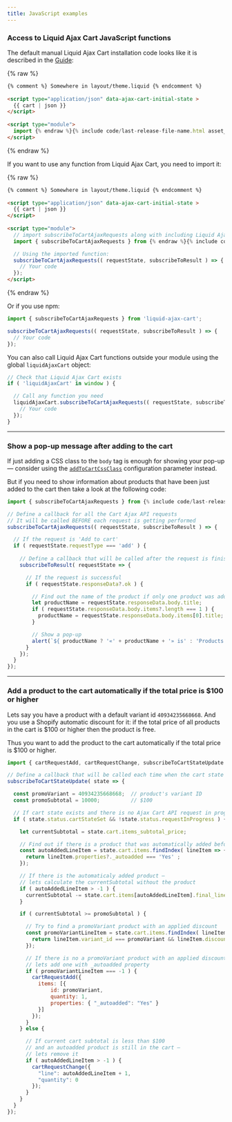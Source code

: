 ```yaml
---
title: JavaScript examples
---
```


### Access to Liquid Ajax Cart JavaScript functions

The default manual Liquid Ajax Cart installation code looks like it is described in the [Guide](/guide/):

{% raw %}
```html
{% comment %} Somewhere in layout/theme.liquid {% endcomment %}
 
<script type="application/json" data-ajax-cart-initial-state >
  {{ cart | json }}
</script>
 
<script type="module">
  import {% endraw %}{% include code/last-release-file-name.html asset_url=true %}{% raw %};
</script>
```
{% endraw %}

If you want to use any function from Liquid Ajax Cart, you need to import it:

{% raw %}
```html
{% comment %} Somewhere in layout/theme.liquid {% endcomment %}
 
<script type="application/json" data-ajax-cart-initial-state >
  {{ cart | json }}
</script>
 
<script type="module">
  // import subscribeToCartAjaxRequests along with including Liquid Ajax Cart
  import { subscribeToCartAjaxRequests } from {% endraw %}{% include code/last-release-file-name.html asset_url=true %}{% raw %};

  // Using the imported function:
  subscribeToCartAjaxRequests(( requestState, subscribeToResult ) => {
    // Your code
  });
</script>
```
{% endraw %}

Or if you use npm:
```javascript
import { subscribeToCartAjaxRequests } from 'liquid-ajax-cart';

subscribeToCartAjaxRequests(( requestState, subscribeToResult ) => {
  // Your code
});
```

You can also call Liquid Ajax Cart functions outside your module using the global `liquidAjaxCart` object:

```javascript
// Check that Liquid Ajax Cart exists
if ( 'liquidAjaxCart' in window ) {

  // Call any function you need
  liquidAjaxCart.subscribeToCartAjaxRequests(( requestState, subscribeToResult ) => {
    // Your code
  });
}
```

---

### Show a pop-up message after adding to the cart

If just adding a CSS class to the `body` tag is enough for showing your pop-up — consider using the [`addToCartCssClass`](/reference/addToCartCssClass/) configuration parameter instead. 

But if you need to show information about products that have been just added to the cart then take a look at the following code:

```javascript
import { subscribeToCartAjaxRequests } from {% include code/last-release-file-name.html asset_url=true %};

// Define a callback for all the Cart Ajax API requests
// It will be called BEFORE each request is getting performed
subscribeToCartAjaxRequests(( requestState, subscribeToResult ) => {

  // If the request is 'Add to cart'
  if ( requestState.requestType === 'add' ) {
    
    // Define a callback that will be called after the request is finished
    subscribeToResult( requestState => {

      // If the request is successful 
      if ( requestState.responseData?.ok ) {

        // Find out the name of the product if only one product was added to the cart
        let productName = requestState.responseData.body.title;
        if ( requestState.responseData.body.items?.length === 1 ) {
          productName = requestState.responseData.body.items[0].title;
        }

        // Show a pop-up
        alert(`${ productName ? '«' + productName + '» is' : 'Products are' } successfully added`);
      }
    });
  }
});
```

---

### Add a product to the cart automatically if the total price is $100 or higher

Lets say you have a product with a default variant id `40934235668668`. And you use a Shopify automatic discount for it: if the total price of all products in the cart is $100 or higher then the product is free.

Thus you want to add the product to the cart automatically if the total price is $100 or higher.

```javascript
import { cartRequestAdd, cartRequestChange, subscribeToCartStateUpdate } from {% include code/last-release-file-name.html asset_url=true %};

// Define a callback that will be called each time when the cart state is updated
subscribeToCartStateUpdate( state => {

  const promoVariant = 40934235668668;  // product's variant ID
  const promoSubtotal = 10000;          // $100

  // If cart state exists and there is no Ajax Cart API request in progress
  if ( state.status.cartStateSet && !state.status.requestInProgress ) {

    let currentSubtotal = state.cart.items_subtotal_price;

    // Find out if there is a product that was automatically added before
    const autoAddedLineItem = state.cart.items.findIndex( lineItem => { 
      return lineItem.properties?._autoadded === 'Yes' ;
    });

    // If there is the automaticaly added product —
    // lets calculate the currentSubtotal without the product
    if ( autoAddedLineItem > -1 ) {
      currentSubtotal -= state.cart.items[autoAddedLineItem].final_line_price;
    }

    if ( currentSubtotal >= promoSubtotal ) {

      // Try to find a promoVariant product with an applied discount
      const promoVariantLineItem = state.cart.items.findIndex( lineItem => { 
        return lineItem.variant_id === promoVariant && lineItem.discounts.length > 0;
      });

      // If there is no a promoVariant product with an applied discount
      // lets add one with _autoadded property
      if ( promoVariantLineItem === -1 ) {
        cartRequestAdd({ 
          items: [{
              id: promoVariant,
              quantity: 1,
              properties: { "_autoadded": "Yes" }
          }]  
        });
      }
    } else {

      // If current cart subtotal is less than $100
      // and an autoadded product is still in the cart —
      // lets remove it
      if ( autoAddedLineItem > -1 ) {
        cartRequestChange({ 
          "line": autoAddedLineItem + 1,
          "quantity": 0
        });
      }
    }
  }
});
```